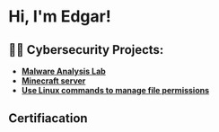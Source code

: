 <h1>Hi, I'm Edgar! 

<h2>👨‍💻 Cybersecurity Projects:</h2>

- <b> [Malware Analysis Lab](https://github.com/ELUNA2855/Malware-Analysis-Lab/tree/main)
- <b> [Minecraft server](https://github.com/ELUNA2855/Minecraft-Server)
- <b> [Use Linux commands to manage file permissions](https://github.com/ELUNA2855/Use-Linux-commands-to-manage-file-permissions)

<h2>Certifiacation</h2>


<!--
**joshmadakor1/joshmadakor1** is a ✨ _special_ ✨ repository because its `README.md` (this file) appears on your GitHub profile.

Here are some ideas to get you started:

- 🔭 I’m currently working on ...
- 🌱 I’m currently learning ...
- 👯 I’m looking to collaborate on ...
- 🤔 I’m looking for help with ...
- 💬 Ask me about ...
- 📫 How to reach me: ...
- 😄 Pronouns: ...
- ⚡ Fun fact: ...
-->
